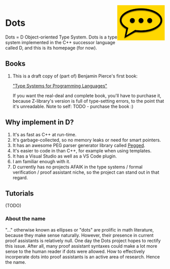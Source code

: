 <img width="150" align="right" src="img/comment-bubble-dots.png" />

# Dots
Dots = D Object-oriented Type System.   Dots is a type system implemented in the C++ successor language called D, and this is its homepage (for now).

## Books
1. This is a draft copy of (part of) Benjamin Pierce's first book:

   ["Type Systems for Programming Languages"](doc/pierce_book.pdf)
   
   If you want the real-deal and complete book, you'll have to purchase it,
   because Z-library's version is full of type-setting errors, to the point
   that it's unreadable.  Note to self: TODO - purchase the book :)


## Why implement in D?
1. It's as fast as C++ at run-time.
2. It's garbage-collected, so no memory leaks or need for smart pointers.  
3. It has an awesome PEG parser generator library called [Pegged](https://github.com/PhilippeSigaud/Pegged).
4. It's easier to code in than C++, for example when using templates.
5. It has a Visual Studio as well as a VS Code plugin. 
6. I am familiar enough with it.
7. D currently has no projects AFAIK in the type systems / formal verification / proof assistant niche, so the project can stand out in that regard.


## Tutorials
(TODO)


### About the name
"..." otherwise known as ellipses or "dots" are prolific in math literature, because they make sense naturally.  However, their presence in current proof assistants is relatively null.  One day the Dots project hopes to rectify this issue.  After all, many proof assistant syntaxes could make a lot more sense to the human reader if dots were allowed.  How to effectively incorperate dots into proof assistants is an active area of research. Hence the name.  
